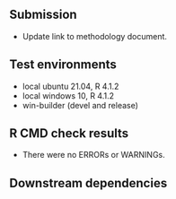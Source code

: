 ## Submission
* Update link to methodology document.

## Test environments
* local ubuntu 21.04, R 4.1.2
* local windows 10, R 4.1.2
* win-builder (devel and release)

## R CMD check results
* There were no ERRORs or WARNINGs.

## Downstream dependencies

